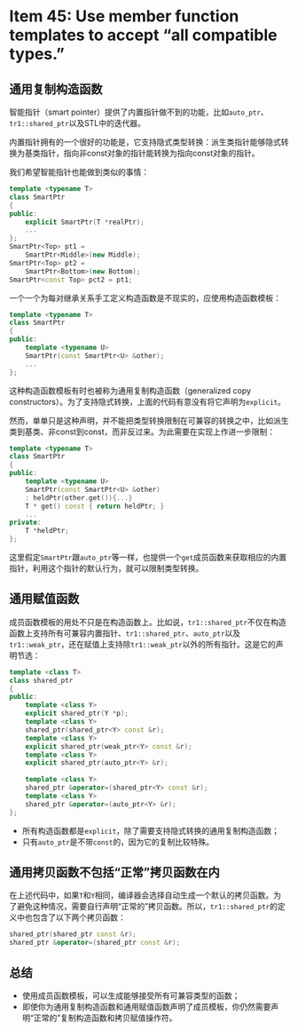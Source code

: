 # Item 45: Use member function templates to accept “all compatible types.”

## 通用复制构造函数

智能指针（smart pointer）提供了内置指针做不到的功能，比如`auto_ptr`、`tr1::shared_ptr`以及STL中的迭代器。

内置指针拥有的一个很好的功能是，它支持隐式类型转换：派生类指针能够隐式转换为基类指针，指向非const对象的指针能转换为指向const对象的指针。

我们希望智能指针也能做到类似的事情：

```cpp
template <typename T>
class SmartPtr
{
public:
    explicit SmartPtr(T *realPtr);
    ...
};
SmartPtr<Top> pt1 =
    SmartPtr<Middle>(new Middle);
SmartPtr<Top> pt2 =
    SmartPtr<Bottom>(new Bottom);
SmartPtr<const Top> pct2 = pt1;
```

一个一个为每对继承关系手工定义构造函数是不现实的，应使用构造函数模板：

```cpp
template <typename T>
class SmartPtr
{
public:
    template <typename U>
    SmartPtr(const SmartPtr<U> &other);
    ...
};
```

这种构造函数模板有时也被称为通用复制构造函数（generalized copy constructors）。为了支持隐式转换，上面的代码有意没有将它声明为`explicit`。

然而，单单只是这种声明，并不能把类型转换限制在可兼容的转换之中，比如派生类到基类、非const到const，而非反过来。为此需要在实现上作进一步限制：

```cpp
template <typename T>
class SmartPtr
{
public:
    template <typename U>
    SmartPtr(const SmartPtr<U> &other)
    : heldPtr(other.get()){...}
    T * get() const { return heldPtr; }
    ...
private:
    T *heldPtr;
};
```

这里假定`SmartPtr`跟`auto_ptr`等一样，也提供一个`get`成员函数来获取相应的内置指针，利用这个指针的默认行为，就可以限制类型转换。

## 通用赋值函数

成员函数模板的用处不只是在构造函数上。比如说，`tr1::shared_ptr`不仅在构造函数上支持所有可兼容内置指针、`tr1::shared_ptr`、`auto_ptr`以及`tr1::weak_ptr`，还在赋值上支持除`tr1::weak_ptr`以外的所有指针。这是它的声明节选：

```cpp
template <class T>
class shared_ptr
{
public:
    template <class Y>
    explicit shared_ptr(Y *p);
    template <class Y>
    shared_ptr(shared_ptr<Y> const &r);
    template <class Y>
    explicit shared_ptr(weak_ptr<Y> const &r);
    template <class Y>
    explicit shared_ptr(auto_ptr<Y> &r);
    
    template <class Y>
    shared_ptr &operator=(shared_ptr<Y> const &r);
    template <class Y>
    shared_ptr &operator=(auto_ptr<Y> &r);
};
```

- 所有构造函数都是`explicit`，除了需要支持隐式转换的通用复制构造函数；
- 只有`auto_ptr`是不带`const`的，因为它的复制比较特殊。

## 通用拷贝函数不包括“正常”拷贝函数在内

在上述代码中，如果`T`和`Y`相同，编译器会选择自动生成一个默认的拷贝函数。为了避免这种情况，需要自行声明“正常的”拷贝函数。所以，`tr1::shared_ptr`的定义中也包含了以下两个拷贝函数：

```cpp
shared_ptr(shared_ptr const &r);
shared_ptr &operator=(shared_ptr const &r);
```

## 总结

- 使用成员函数模板，可以生成能够接受所有可兼容类型的函数；
- 即使你为通用复制构造函数和通用赋值函数声明了成员模板，你仍然需要声明“正常的”复制构造函数和拷贝赋值操作符。
